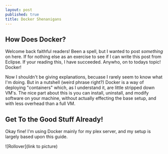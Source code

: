 ```yaml
---
layout: post
published: true
title: Docker Shenanigans
---
```


## How Does Docker?

Welcome back faithful readers! Been a spell, but I wanted to post *something* on here. If for nothing else as an exercise to see if I can write this post from Eclipse. If your reading this, I have succeeded. Anywho, on to todays topic! Docker!

Now I shouldn't be giving explanations, becuase I rarely seem to know what I'm doing. But in a nutshell (weird phrase right?) Docker is a way of deploying "containers" which, as I understand it, are little stripped down VM's. The nice part about this is you can install, uninstall, and modify software on your machine, without actually effecting the base setup, and with less overhead than a full VM.

## Get To the Good Stuff Already!

Okay fine! I'm using Docker mainly for my plex server, and my setup is largely based upon this guide.

![Rollover](link to picture)

